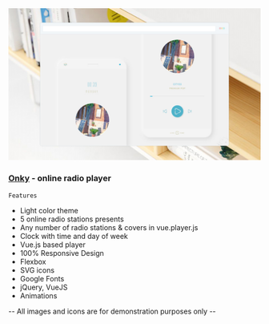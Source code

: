 <img src="preview/view.png">

### [Onky](https://onky.vercel.app/) - online radio player ###

```
Features
```

- Light color theme
- 5 online radio stations presents
- Any number of radio stations & covers in vue.player.js
- Clock with time and day of week
- Vue.js based player
- 100% Responsive Design
- Flexbox
- SVG icons 
- Google Fonts
- jQuery, VueJS
- Animations

-- All images and icons are for demonstration purposes only --
